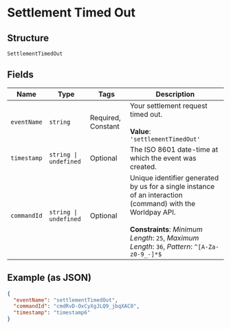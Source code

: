 
# Settlement Timed Out

## Structure

`SettlementTimedOut`

## Fields

| Name | Type | Tags | Description |
|  --- | --- | --- | --- |
| `eventName` | `string` | Required, Constant | Your settlement request timed out.<br><br>**Value**: `'settlementTimedOut'` |
| `timestamp` | `string \| undefined` | Optional | The ISO 8601 date-time at which the event was created. |
| `commandId` | `string \| undefined` | Optional | Unique identifier generated by us for a single instance of an interaction (command) with the Worldpay API.<br><br>**Constraints**: *Minimum Length*: `25`, *Maximum Length*: `36`, *Pattern*: `^[A-Za-z0-9_-]*$` |

## Example (as JSON)

```json
{
  "eventName": "settlementTimedOut",
  "commandId": "cmdRvD-OxCyXgJLQ9_jbqXAC0",
  "timestamp": "timestamp6"
}
```

